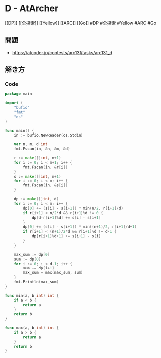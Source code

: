 # D - AtArcher
[[DP]] [[全探索]] [[Yellow]] [[ARC]] [[Go]]
#DP #全探索 #Yellow #ARC #Go 

## 問題
- https://atcoder.jp/contests/arc131/tasks/arc131_d

## 解き方
### Code
```go
package main

import (
	"bufio"
	"fmt"
	"os"
)

func main() {
	in := bufio.NewReader(os.Stdin)

	var n, m, d int
	fmt.Fscan(in, &n, &m, &d)

	r := make([]int, m+1)
	for i := 0; i < m+1; i++ {
		fmt.Fscan(in, &r[i])
	}
	s := make([]int, m+1)
	for i := 0; i < m; i++ {
		fmt.Fscan(in, &s[i])
	}

	dp := make([]int, d)
	for i := 0; i < m; i++ {
		dp[0] += (s[i] - s[i+1]) * min(n/2, r[i+1]/d)
		if r[i+1] < n/2*d && r[i+1]%d != 0 {
			dp[d-r[i+1]%d] += s[i] - s[i+1]
		}
		dp[0] += (s[i] - s[i+1]) * min((n+1)/2, r[i+1]/d+1)
		if r[i+1] < (n+1)/2*d && r[i+1]%d != d-1 {
			dp[r[i+1]%d+1] += s[i+1] - s[i]
		}
	}

	max_sum := dp[0]
	sum := dp[0]
	for i := 0; i < d-1; i++ {
		sum += dp[i+1]
		max_sum = max(max_sum, sum)
	}
	fmt.Println(max_sum)
}

func min(a, b int) int {
	if a < b {
		return a
	}
	return b
}

func max(a, b int) int {
	if a > b {
		return a
	}
	return b
}
```